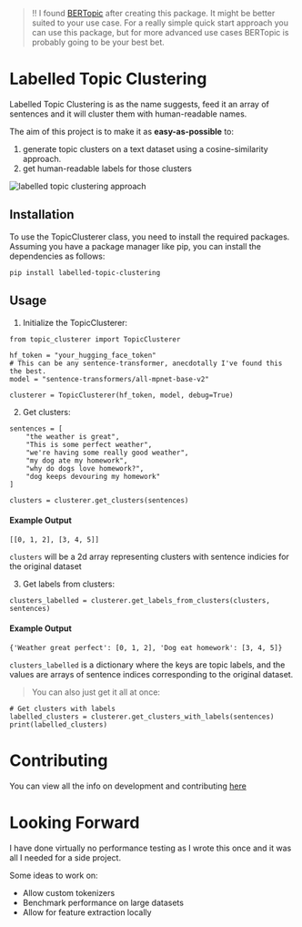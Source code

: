 > !! I found [BERTopic](https://maartengr.github.io/BERTopic/index.html) after creating this package. It might be better suited to your use case. For a really simple quick start approach you can use this package, but for more advanced use cases BERTopic is probably going to be your best bet. 

# Labelled Topic Clustering

Labelled Topic Clustering is as the name suggests, feed it an array of sentences and it will cluster them with human-readable names.

The aim of this project is to make it as **easy-as-possible** to:

1. generate topic clusters on a text dataset using a cosine-similarity approach.
2. get human-readable labels for those clusters

![labelled topic clustering approach](https://github.com/tomhaydn/labelled-topic-clustering/blob/main/docs/diagram-1.png)

## Installation

To use the TopicClusterer class, you need to install the required packages. Assuming you have a package manager like pip, you can install the dependencies as follows:

`pip install labelled-topic-clustering`

## Usage

1. Initialize the TopicClusterer:

```
from topic_clusterer import TopicClusterer

hf_token = "your_hugging_face_token"
# This can be any sentence-transformer, anecdotally I've found this the best.
model = "sentence-transformers/all-mpnet-base-v2"

clusterer = TopicClusterer(hf_token, model, debug=True)
```

2. Get clusters:

```
sentences = [
    "the weather is great",
    "This is some perfect weather",
    "we're having some really good weather",
    "my dog ate my homework",
    "why do dogs love homework?",
    "dog keeps devouring my homework"
]

clusters = clusterer.get_clusters(sentences)
```

#### Example Output

```
[[0, 1, 2], [3, 4, 5]]
```

`clusters` will be a 2d array representing clusters with sentence indicies for the original dataset

3. Get labels from clusters:

```
clusters_labelled = clusterer.get_labels_from_clusters(clusters, sentences)
```

#### Example Output

```
{'Weather great perfect': [0, 1, 2], 'Dog eat homework': [3, 4, 5]}
```

`clusters_labelled` is a dictionary where the keys are topic labels, and the values are arrays of sentence indices corresponding to the original dataset.

> You can also just get it all at once:

```
# Get clusters with labels
labelled_clusters = clusterer.get_clusters_with_labels(sentences)
print(labelled_clusters)
```

# Contributing

You can view all the info on development and contributing [here](./CONTRIBUTING.md)

# Looking Forward

I have done virtually no performance testing as I wrote this once and it was all I needed for a side project.

Some ideas to work on:

- Allow custom tokenizers
- Benchmark performance on large datasets
- Allow for feature extraction locally

